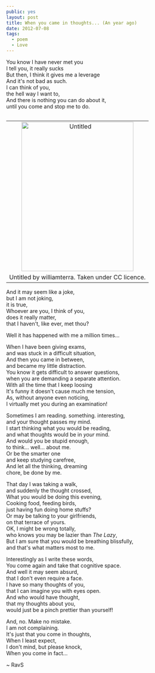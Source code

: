 ```yaml
---
public: yes
layout: post
title: When you came in thoughts... (An year ago)
date: 2012-07-08
tags:
  - poem 
  - Love
---
```


You know I have never met you  
I tell you, it really sucks  
But then, I think it gives me a leverage  
And it's not bad as such.  
I can think of you,  
the hell way I want to,  
And there is nothing you can do about it,  
until you come and stop me to do.

<table cellpadding="0" cellspacing="0" class="tr-caption-container" style="float: right; margin-left: 1em; text-align: right;"><tbody><tr><td style="text-align: center;"><a href="http://www.flickr.com/photos/williamterra/4534303577/" style="clear: right; margin-bottom: 1em; margin-left: auto; margin-right: auto;" title="Untitled by williamterra, on Flickr"><img alt="Untitled" height="400" src="http://farm3.staticflickr.com/2754/4534303577_2871fcdc7d_z.jpg" width="300"></a></td></tr><tr><td class="tr-caption" style="text-align: center;">Untitled by williamterra. Taken under CC licence.</td></tr></tbody></table>

And it may seem like a joke,  
but I am not joking,  
it is true,  
Whoever are you, I think of you,  
does it really matter,  
that I haven't, like ever, met thou?

Well it has happened with me a million times...

When I have been giving exams,  
and was stuck in a difficult situation,  
And then you came in between,  
and became my little distraction.  
You know it gets difficult to answer questions,  
when you are demanding a separate attention.  
With all the time that I keep loosing  
It's funny it doesn't cause much me tension,  
As, without anyone even noticing,  
I virtually met you during an examination!

Sometimes I am reading. something. interesting,  
and your thought passes my mind.  
I start thinking what you would be reading,  
and what thoughts would be in _your_ mind.  
And would you be stupid enough,  
to think... well... about me.  
Or be the smarter one  
and keep studying carefree,  
And let all the thinking, dreaming  
chore, be done by me.

That day I was taking a walk,  
and suddenly the thought crossed,  
What you would be doing this evening,  
Cooking food, feeding birds,  
just having fun doing home stuffs?  
Or may be talking to your girlfriends,  
on that terrace of yours.  
OK, I might be wrong totally,  
who knows you may be lazier than _The Lazy_,  
But I am sure that you would be breathing blissfully,  
and that's what matters most to me.

Interestingly as I write these words,  
You come again and take that cognitive space.  
And well it may seem absurd,  
that I don't even require a face.  
I have so many thoughts of you,  
that I can imagine you with eyes open.  
And who would have thought,  
that my thoughts about you,  
would just be a pinch prettier than yourself!

And, no. Make no mistake.  
I am not complaining.  
It's just that you come in thoughts,  
When I least expect,  
I don't mind, but please knock,  
When you come in fact...

~ RavS
